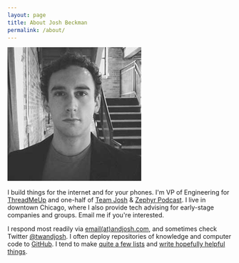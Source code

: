 ```yaml
---
layout: page
title: About Josh Beckman
permalink: /about/
---
```

<style>
    html {
        background-image: url(/images/dot.gif);
    }
    .content {
        position: relative;
    }
    .markdown-body{
        margin: 200px auto;
        box-shadow: 0 0 5px rgba(0,0,0,0.2);
        background: RGBA(255, 255, 255, 0.8);
    }
    .markdown-body .about {
        margin-bottom: 2em;
    }
    .markdown-body p img{
        max-width: 100px !important;
        float: right;
        margin: 0.5em -3em 0.5em 1em !important;
        box-shadow: 0 0 5px rgba(0,0,0,0.5);
    }
    #close {
        position: absolute;
        top: -140px;
        left: -31px;
        font-size: 40px;
        cursor: pointer;
    }
    @media only screen and (max-width :48em){
        .markdown-body p img{
            margin-right: 0 !important;
        }
    }
</style>
<span id="close" title="Hide this dumb box">&times;</span>
![Josh Beckman](/images/page/joshSm.jpg)

I build things for the internet and for your phones. I'm VP of Engineering for [ThreadMeUp](http://threadmeup.com) and one-half of [Team Josh](http://teamjosh.co) & [Zephyr Podcast](https://soundcloud.com/zephyrpodcast). I live in downtown Chicago, where I also provide tech advising for early-stage companies and groups. Email me if you're interested.

I respond most readily via [email(at)andjosh.com](mailto:email@andjosh.com), and sometimes check Twitter [@twandjosh](http://twitter.com/twandjosh). I often deploy repositories of knowledge and computer code to [GitHub](//github.com/andjosh). I tend to make [quite a few lists](/lists) and [write hopefully helpful things](/).

<script src="/js/about.js"></script>
